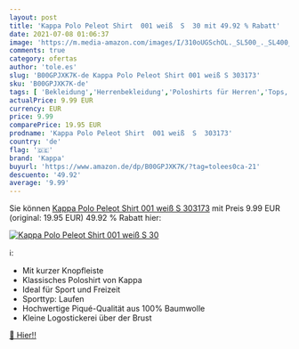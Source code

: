 ```yaml
---
layout: post
title: 'Kappa Polo Peleot Shirt  001 weiß  S  30 mit 49.92 % Rabatt'
date: 2021-07-08 01:06:37
image: 'https://m.media-amazon.com/images/I/310oUGSchOL._SL500_._SL400_.jpg'
comments: true
category: ofertas
author: 'tole.es'
slug: 'B00GPJXK7K-de Kappa Polo Peleot Shirt 001 weiß S 303173'
sku: 'B00GPJXK7K-de'
tags: [ 'Bekleidung','Herrenbekleidung','Poloshirts für Herren','Tops, T-Shirts & Hemden für Herren','kappa', ]
actualPrice: 9.99 EUR
currency: EUR
price: 9.99
comparePrice: 19.95 EUR
prodname: 'Kappa Polo Peleot Shirt  001 weiß  S  303173'
country: 'de'
flag: '🇩🇪'
brand: 'Kappa'
buyurl: 'https://www.amazon.de/dp/B00GPJXK7K/?tag=tolees0ca-21'
descuento: '49.92'
average: '9.99'
---
```


Sie können [Kappa Polo Peleot Shirt  001 weiß  S  303173](https://www.amazon.de/dp/B00GPJXK7K/?tag=tolees0ca-21) mit Preis 9.99 EUR (original: 19.95 EUR) 49.92 % Rabatt hier:

[![Kappa Polo Peleot Shirt  001 weiß  S  30](https://m.media-amazon.com/images/I/310oUGSchOL._SL500_._SL400_.jpg)](https://www.amazon.de/dp/B00GPJXK7K/?tag=tolees0ca-21)

ℹ️:

- Mit kurzer Knopfleiste
- Klassisches Poloshirt von Kappa
- Ideal für Sport und Freizeit
- Sporttyp: Laufen
- Hochwertige Piqué-Qualität aus 100% Baumwolle
- Kleine Logostickerei über der Brust

[🛒 Hier!!](https://www.amazon.de/dp/B00GPJXK7K/?tag=tolees0ca-21)
